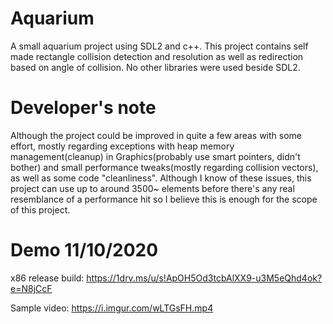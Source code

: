 # Aquarium
A small aquarium project using SDL2 and c++. This project contains self made rectangle collision detection and resolution as well as redirection based on angle of collision. No other libraries were used beside SDL2. 

# Developer's note
Although the project could be improved in quite a few areas with some effort, mostly regarding exceptions with heap memory management(cleanup) in Graphics(probably use smart pointers, didn't bother) and small performance tweaks(mostly regarding collision vectors), as well as some code "cleanliness". Although I know of these issues, this project can use up to around 3500~ elements before there's any real resemblance of a performance hit so I believe this is enough for the scope of this project.

# Demo 11/10/2020
x86 release build: https://1drv.ms/u/s!ApOH5Od3tcbAlXX9-u3M5eQhd4ok?e=N8jCcF

Sample video: https://i.imgur.com/wLTGsFH.mp4
